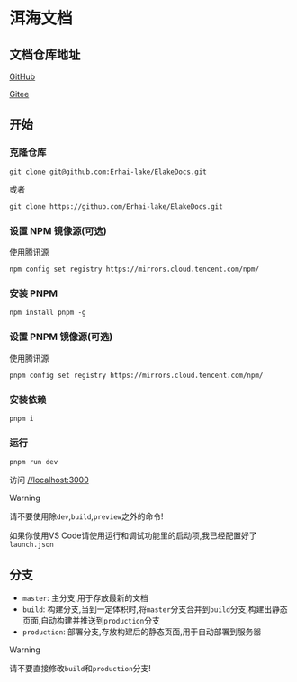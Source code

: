 # 洱海文档

## 文档仓库地址

[GitHub](//github.com/Erhai-lake/elake-docs)

[Gitee](//gitee.com/erhai-lake/elake-docs)

## 开始

### 克隆仓库

```shell
git clone git@github.com:Erhai-lake/ElakeDocs.git
```

或者

```shell
git clone https://github.com/Erhai-lake/ElakeDocs.git
```
### 设置 NPM 镜像源(可选)

使用腾讯源

```shell
npm config set registry https://mirrors.cloud.tencent.com/npm/
```

### 安装 PNPM

```shell
npm install pnpm -g
```

### 设置 PNPM 镜像源(可选)

使用腾讯源

```shell
pnpm config set registry https://mirrors.cloud.tencent.com/npm/
```

### 安装依赖

```shell
pnpm i
```

### 运行

```shell
pnpm run dev
```

访问 [//localhost:3000](//localhost:3000)

> [!WARNING]
> 请不要使用除`dev`,`build`,`preview`之外的命令!
>
> 如果你使用VS Code请使用运行和调试功能里的启动项,我已经配置好了`launch.json`

## 分支

* `master`: 主分支,用于存放最新的文档
* `build`: 构建分支,当到一定体积时,将`master`分支合并到`build`分支,构建出静态页面,自动构建并推送到`production`分支
* `production`: 部署分支,存放构建后的静态页面,用于自动部署到服务器

> [!WARNING]
> 请不要直接修改`build`和`production`分支!
